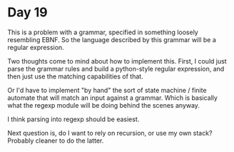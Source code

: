 # Day 19
This is a problem with a grammar, specified in something loosely resembling 
EBNF. So the language described by this grammar will be a regular expression.

Two thoughts come to mind about how to implement this. First, I could just 
parse the grammar rules and build a python-style regular expression, and then 
just use the matching capabilities of that.

Or I'd have to implement "by hand" the sort of state machine / finite automate 
that will match an input against a grammar. Which is basically what the 
regexp module will be doing behind the scenes anyway. 

I think parsing into regexp should be easiest.

Next question is, do I want to rely on recursion, or use my own stack?
Probably cleaner to do the latter.